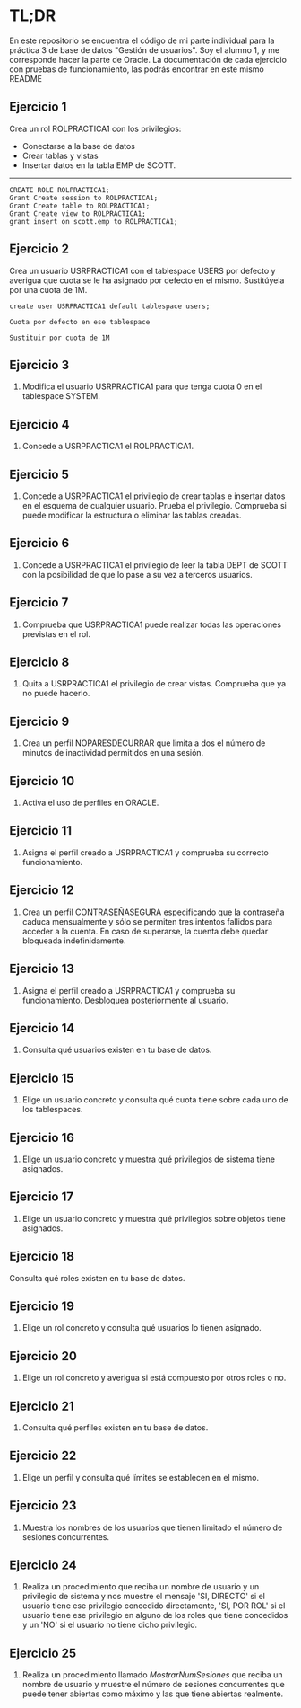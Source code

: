 # TL;DR
En este repositorio se encuentra el código de mi parte individual para la práctica 3 de base de datos "Gestión de usuarios". Soy el alumno 1, y me corresponde hacer la parte de Oracle.
La documentación de cada ejercicio con pruebas de funcionamiento, las podrás encontrar en este mismo README

## Ejercicio 1
Crea un rol ROLPRACTICA1 con los privilegios: 

- Conectarse a la base de datos
- Crear tablas y vistas
- Insertar datos en la tabla EMP de SCOTT.

---


```
CREATE ROLE ROLPRACTICA1;
Grant Create session to ROLPRACTICA1;
Grant Create table to ROLPRACTICA1;
Grant Create view to ROLPRACTICA1;
grant insert on scott.emp to ROLPRACTICA1;
```




## Ejercicio 2
Crea un usuario USRPRACTICA1 con el tablespace USERS por defecto y averigua que cuota se le ha asignado por defecto en el mismo. Sustitúyela por una cuota de 1M.

```
create user USRPRACTICA1 default tablespace users;  
  
Cuota por defecto en ese tablespace  
  
Sustituir por cuota de 1M
```


## Ejercicio 3
1.  Modifica el usuario USRPRACTICA1 para que tenga cuota 0 en el tablespace SYSTEM.




## Ejercicio 4
1.  Concede a USRPRACTICA1 el ROLPRACTICA1.


## Ejercicio 5
1.  Concede a USRPRACTICA1 el privilegio de crear tablas e insertar datos en el esquema de cualquier usuario. Prueba el privilegio. Comprueba si puede modificar la estructura o eliminar las tablas creadas.


## Ejercicio 6
1.  Concede a USRPRACTICA1 el privilegio de leer la tabla DEPT de SCOTT con la posibilidad de que lo pase a su vez a terceros usuarios.


## Ejercicio 7
1.  Comprueba que USRPRACTICA1 puede realizar todas las operaciones previstas en el rol.


## Ejercicio 8
1.  Quita a USRPRACTICA1 el privilegio de crear vistas. Comprueba que ya no puede hacerlo.



## Ejercicio 9
1.  Crea un perfil NOPARESDECURRAR que limita a dos el número de minutos de inactividad permitidos en una sesión.


## Ejercicio 10
1.  Activa el uso de perfiles en ORACLE.



## Ejercicio 11
1.  Asigna el perfil creado a USRPRACTICA1 y comprueba su correcto funcionamiento.



## Ejercicio 12
1.  Crea un perfil CONTRASEÑASEGURA especificando que la contraseña caduca mensualmente y sólo se permiten tres intentos fallidos para acceder a la cuenta. En caso de superarse, la cuenta debe quedar bloqueada indefinidamente.


## Ejercicio 13
1.  Asigna el perfil creado a USRPRACTICA1 y comprueba su funcionamiento. Desbloquea posteriormente al usuario.


## Ejercicio 14
1.  Consulta qué usuarios existen en tu base de datos.


## Ejercicio 15
1.  Elige un usuario concreto y consulta qué cuota tiene sobre cada uno de los tablespaces.


## Ejercicio 16
1.  Elige un usuario concreto y muestra qué privilegios de sistema tiene asignados.



## Ejercicio 17
1.  Elige un usuario concreto y muestra qué privilegios sobre objetos tiene asignados.


## Ejercicio 18
Consulta qué roles existen en tu base de datos.



## Ejercicio 19
1.  Elige un rol concreto y consulta qué usuarios lo tienen asignado.



## Ejercicio 20
1.  Elige un rol concreto y averigua si está compuesto por otros roles o no.



## Ejercicio 21
1.  Consulta qué perfiles existen en tu base de datos.



## Ejercicio 22
1.  Elige un perfil y consulta qué límites se establecen en el mismo.



## Ejercicio 23
1.  Muestra los nombres de los usuarios que tienen limitado el número de sesiones concurrentes.




## Ejercicio 24
1.  Realiza un procedimiento que reciba un nombre de usuario y un privilegio de sistema y nos muestre el mensaje 'SI, DIRECTO' si el usuario tiene ese privilegio concedido directamente, 'SI, POR ROL' si el usuario tiene ese privilegio en alguno de los roles que tiene concedidos y un 'NO' si el usuario no tiene dicho privilegio.



## Ejercicio 25
1.  Realiza un procedimiento llamado _MostrarNumSesiones_ que reciba un nombre de usuario y muestre el número de sesiones concurrentes que puede tener abiertas como máximo y las que tiene abiertas realmente.








<!--stackedit_data:
eyJoaXN0b3J5IjpbMTYxMjEzNTk0LC0yNDg2NzA2NDIsMTU4Nz
kwOTM2MSwtNDEyMTY2NTIxXX0=
-->